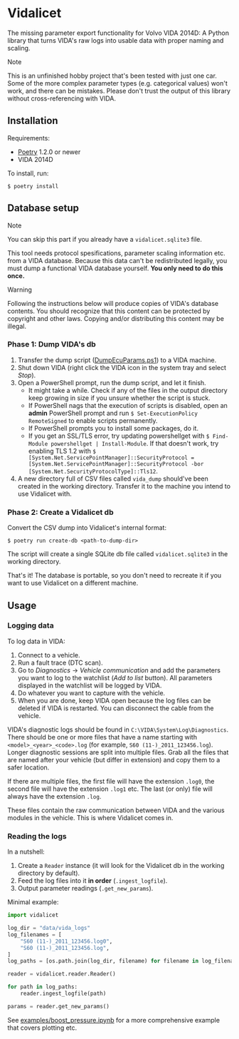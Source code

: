 # Vidalicet

The missing parameter export functionality for Volvo VIDA 2014D: A Python library that turns VIDA's raw logs into usable data with proper naming and scaling.

> [!NOTE]
> This is an unfinished hobby project that's been tested with just one car. Some of the more complex parameter types (e.g. categorical values) won't work, and there can be mistakes. Please don't trust the output of this library without cross-referencing with VIDA.

## Installation

Requirements:
- [Poetry](https://python-poetry.org/) 1.2.0 or newer
- VIDA 2014D

To install, run:
```
$ poetry install
```

## Database setup

> [!NOTE]
> You can skip this part if you already have a `vidalicet.sqlite3` file.

This tool needs protocol spesifications, parameter scaling information etc. from a VIDA database. Because this data can't be redistributed legally, you must dump a functional VIDA database yourself. **You only need to do this once.**

> [!WARNING]
> Following the instructions below will produce copies of VIDA's database contents. You should recognize that this content can be protected by copyright and other laws. Copying and/or distributing this content may be illegal.

### Phase 1: Dump VIDA's db

1. Transfer the dump script ([DumpEcuParams.ps1](tools/DumpEcuParams.ps1)) to a VIDA machine.
2. Shut down VIDA (right click the VIDA icon in the system tray and select *Stop*).
3. Open a PowerShell prompt, run the dump script, and let it finish.
   - It might take a while. Check if any of the files in the output directory keep growing in size if you unsure whether the script is stuck.
   - If PowerShell nags that the execution of scripts is disabled, open an **admin** PowerShell prompt and run `$ Set-ExecutionPolicy RemoteSigned` to enable scripts permanently.
   - If PowerShell prompts you to install some packages, do it.
   - If you get an SSL/TLS error, try updating powershellget with `$ Find-Module powershellget | Install-Module`. If that doesn't work, try enabling TLS 1.2 with `$ [System.Net.ServicePointManager]::SecurityProtocol = [System.Net.ServicePointManager]::SecurityProtocol -bor [System.Net.SecurityProtocolType]::Tls12`.
4. A new directory full of CSV files called `vida_dump` should've been created in the working directory. Transfer it to the machine you intend to use Vidalicet with.

### Phase 2: Create a Vidalicet db

Convert the CSV dump into Vidalicet's internal format:
```
$ poetry run create-db <path-to-dump-dir>
```

The script will create a single SQLite db file called `vidalicet.sqlite3` in the working directory.

That's it! The database is portable, so you don't need to recreate it if you want to use Vidalicet on a different machine.

## Usage

### Logging data

To log data in VIDA:

1. Connect to a vehicle.
2. Run a fault trace (DTC scan).
3. Go to *Diagnostics* → *Vehicle communication* and add the parameters you want to log to the watchlist (*Add to list* button). All parameters displayed in the watchlist will be logged by VIDA.
4. Do whatever you want to capture with the vehicle.
5. When you are done, keep VIDA open because the log files can be deleted if VIDA is restarted. You can disconnect the cable from the vehicle.

VIDA's diagnostic logs should be found in `C:\VIDA\System\Log\Diagnostics`. There should be one or more files that have a name starting with `<model>_<year>_<code>.log` (for example, `S60 (11-)_2011_123456.log`). Longer diagnostic sessions are split into multiple files. Grab all the files that are named after your vehicle (but differ in extension) and copy them to a safer location.

If there are multiple files, the first file will have the extension `.log0`, the second file will have the extension `.log1` etc. The last (or only) file will always have the extension `.log`.

These files contain the raw communication between VIDA and the various modules in the vehicle. This is where Vidalicet comes in.

### Reading the logs

In a nutshell:
1. Create a `Reader` instance (it will look for the Vidalicet db in the working directory by default).
2. Feed the log files into it **in order** (`.ingest_logfile`).
3. Output parameter readings (`.get_new_params`).

Minimal example:

```python
import vidalicet

log_dir = "data/vida_logs"
log_filenames = [
    "S60 (11-)_2011_123456.log0",
    "S60 (11-)_2011_123456.log",
]
log_paths = [os.path.join(log_dir, filename) for filename in log_filenames]

reader = vidalicet.reader.Reader()

for path in log_paths:
    reader.ingest_logfile(path)

params = reader.get_new_params()
```

See [examples/boost_pressure.ipynb](boost_pressure.ipynb) for a more comprehensive example that covers plotting etc.
